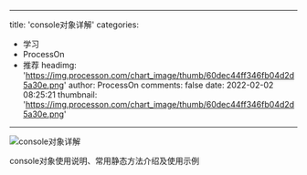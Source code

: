 
---
title: 'console对象详解'
categories: 
 - 学习
 - ProcessOn
 - 推荐
headimg: 'https://img.processon.com/chart_image/thumb/60dec44ff346fb04d2d5a30e.png'
author: ProcessOn
comments: false
date: 2022-02-02 08:25:21
thumbnail: 'https://img.processon.com/chart_image/thumb/60dec44ff346fb04d2d5a30e.png'
---

<div>   
<img class="thumb" alt="console对象详解" src="https://img.processon.com/chart_image/thumb/60dec44ff346fb04d2d5a30e.png" referrerpolicy="no-referrer">
<p>console对象使用说明、常用静态方法介绍及使用示例</p>  
</div>
            